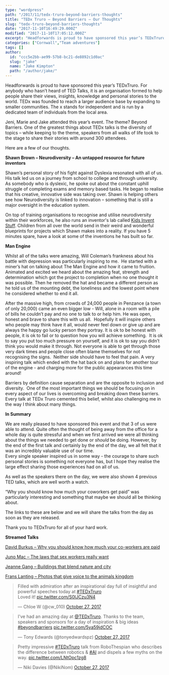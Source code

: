 ```yaml
---
type: "wordpress"
path: "/2017/11/tedx-truro-beyond-barriers-thoughts"
title: "TEDx Truro – Beyond Barriers – Our Thoughts"
slug: "tedx-truro-beyond-barriers-thoughts"
date: "2017-11-10T16:49:29.000Z"
modified: "2017-11-10T17:05:12.000Z"
excerpt: "Headforwards is proud to have sponsored this year’s TEDxTruro. For anybody who hasn’t heard of TED Talks, it is an organisation formed to help people share their views, insights, knowledge and personal stories to the world. TEDx was founded to reach a larger audience base by expanding to smaller communities. The x stands for independent …"
categories: ["Cornwall","Team adventures"]
tags: []
author:
  id: "ccc5e2bb-ae99-57b8-bc21-de8892c1d0ac"
  slug: "jake"
  name: "Jake Kimpton"
  path: "/author/jake/"
---
```

Headforwards is proud to have sponsored this year’s TEDxTruro. For anybody who hasn’t heard of TED Talks, it is an organisation formed to help people share their views, insights, knowledge and personal stories to the world. TEDx was founded to reach a larger audience base by expanding to smaller communities. The x stands for independent and is run by a dedicated team of individuals from the local area.

Jeni, Marie and Jake attended this year’s event. The theme? Beyond Barriers. One of the greatest things about TEDx talks is the diversity of topics – while keeping to the theme, speakers from all walks of life took to the stage to share their stories with around 300 attendees.

Here are a few of our thoughts.

**Shawn Brown – Neurodiversity – An untapped resource for future inventors**

Shawn’s personal story of his fight against Dyslexia resonated with all of us. His talk led us on a journey from school to college and through university. As somebody who is dyslexic, he spoke out about the constant uphill struggle of completing exams and memory based tasks. He began to realise that his creative, innovative side was taking over. Shawn is helping others see how Neurodiversity is linked to innovation – something that is still a major oversight in the education system.

On top of training organisations to recognise and utilise neurodiversity within their workforces, he also runs an inventor's lab called [Kids Invent Stuff](https://www.youtube.com/KidsInventStuff). Children from all over the world send in their weird and wonderful blueprints for projects which Shawn makes into a reality. If you have 5 minutes spare, have a look at some of the inventions he has built so far.

**Man Engine**

Whilst all of the talks were amazing, Will Coleman’s frankness about his battle with depression was particularly inspiring to me.  He started with a miner’s hat on talking about The Man Engine and how it came to fruition. Animated and excited we heard about the amazing feat, strength and determination which got the project to completion when no one thought it was possible. Then he removed the hat and became a different person as he told us of the mounting debt, the loneliness and the lowest point where he considered whether to end it all.

After the massive high, from crowds of 24,000 people in Penzance (a town of only 20,000) came an even bigger low - Will, alone in a room with a pile of bills he couldn’t pay and no one to talk to or help him. He was open, honest and brave to share this with us all.  Hopefully it will inspire others who people may think have it all, would never feel down or give up and are always the happy go lucky person they portray. It is ok to be honest with people, it is ok to fail or to question how you will achieve something.  It is ok to say you put too much pressure on yourself, and it is ok to say you didn’t think you would make it through. Not everyone is able to get through those very dark times and people close often blame themselves for not recognising the signs.  Neither side should have to feel that pain. A very inspiring talk which ended with the hat back on and plans for another tour of the engine - and charging more for the public appearances this time around!

Barriers by definition cause separation and are the opposite to inclusion and diversity.  One of the most important things we should be focusing on in every aspect of our lives is overcoming and breaking down these barriers. Every talk at TEDx Truro cemented this belief, whilst also challenging me in the way I think about many things.

**In Summary**

We are really pleased to have sponsored this event and that 3 of us were able to attend. Quite often the thought of being away from the office for a whole day is quite stressful and when we first arrived we were all thinking about the things we needed to get done or _should_ be doing. However, by the end of the first talk and certainly by the end of the day, we all felt that it was an incredibly valuable use of our time.  
Every single speaker inspired us in some way - the courage to share such personal stories is something not everyone has, but I hope they realise the large effect sharing those experiences had on all of us.

As well as the speakers there on the day, we were also shown 4 previous TED talks, which are well worth a watch.

“Why you should know how much your coworkers get paid” was particularly interesting and something that maybe we should all be thinking about.

The links to these are below and we will share the talks from the day as soon as they are released.

Thank you to TEDxTruro for all of your hard work.

**Streamed Talks**

[David Burkus – Why you should know how much your co-workers are paid](https://www.ted.com/talks/david_burkus_why_you_should_know_how_much_your_coworkers_get_paid)

[Juno Mac – The laws that sex workers really want](https://www.ted.com/talks/juno_mac_the_laws_that_sex_workers_really_want)

[Jeanne Gang – Buildings that blend nature and city](https://www.ted.com/talks/jeanne_gang_buildings_that_blend_nature_and_city)

[Frans Lanting – Photos that give voice to the animals kingdom](https://www.ted.com/talks/frans_lanting_photos_that_give_voice_to_the_animal_kingdom)

> Filled with admiration after an inspirational day full of insightful and powerful speeches today at [#TEDxTruro](https://twitter.com/hashtag/TEDxTruro?src=hash&ref_src=twsrc%5Etfw)  
> Loved it! [pic.twitter.com/S0lJCzu3N4](https://t.co/S0lJCzu3N4)
> 
> — Chloe W (@cw\_010) [October 27, 2017](https://twitter.com/cw_010/status/923961110260314113?ref_src=twsrc%5Etfw)

> I've had an amazing day at [@TEDxTruro](https://twitter.com/TEDxTruro?ref_src=twsrc%5Etfw). Thanks to the team, speakers and sponsors for a day of inspiration & big ideas [#beyondbarriers](https://twitter.com/hashtag/beyondbarriers?src=hash&ref_src=twsrc%5Etfw) [pic.twitter.com/5ya59jdCOC](https://t.co/5ya59jdCOC)
> 
> — Tony Edwards (@tonyedwardspz) [October 27, 2017](https://twitter.com/tonyedwardspz/status/923951361145884674?ref_src=twsrc%5Etfw)

> Pretty impressive [#TEDxTruro](https://twitter.com/hashtag/TEDxTruro?src=hash&ref_src=twsrc%5Etfw) talk from RoboThespian who describes the difference between robotics & [#AI](https://twitter.com/hashtag/AI?src=hash&ref_src=twsrc%5Etfw) and dispels a few myths on the way. [pic.twitter.com/LNtOpc1zg8](https://t.co/LNtOpc1zg8)
> 
> — Niki Davies (@NikiNom) [October 27, 2017](https://twitter.com/NikiNom/status/923960662065336321?ref_src=twsrc%5Etfw)